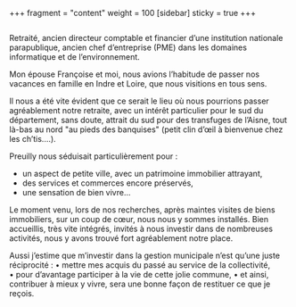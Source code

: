+++
fragment = "content"
weight = 100
[sidebar]
  sticky = true
+++

<img src="photo.jpg" alt="" class="img-fluid rounded-circle border text-white">

Retraité, ancien directeur comptable et financier d’une institution nationale parapublique, ancien chef d’entreprise 
(PME) dans les domaines informatique et de l’environnement. 

Mon épouse Françoise et moi, nous avions l’habitude de passer nos vacances en famille en Indre et Loire, que nous 
visitions en tous sens.

Il nous a été vite évident que ce serait le lieu où nous pourrions passer agréablement notre retraite, avec un intérêt 
particulier pour le sud du département, sans doute, attrait du sud pour des transfuges de l’Aisne, tout là-bas au nord 
"au pieds des banquises" (petit clin d’œil à bienvenue chez les ch’tis....).

Preuilly nous séduisait particulièrement pour :
* un aspect de petite ville, avec un patrimoine immobilier attrayant, 
* des services et commerces encore préservés,
* une sensation de bien vivre…

Le moment venu, lors de nos recherches, après maintes visites de biens immobiliers, sur un coup de cœur, nous nous y sommes installés.
Bien accueillis, très vite intégrés, invités à nous investir dans de nombreuses activités, nous y avons trouvé fort agréablement notre place.

Aussi j’estime que m’investir dans la gestion municipale n’est qu’une juste réciprocité : 
•	mettre mes acquis du passé au service de la collectivité,  
•	pour d’avantage participer à la vie de cette jolie commune, 
•	et ainsi, contribuer à mieux y vivre, 
sera une bonne façon de restituer ce que je reçois.

